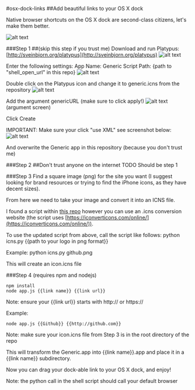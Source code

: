 
#osx-dock-links
##Add beautiful links to your OS X dock

Native browser shortcuts on the OS X dock are second-class citizens, let's make them better.

![alt text](https://github.com/kainolophobia/osx-dock-links/tree/master/images/demo-image.png)

###Step 1 
##(skip this step if you trust me)
Download and run Platypus: [http://sveinbjorn.org/platypus](http://sveinbjorn.org/platypus)
![alt text](https://github.com/kainolophobia/osx-dock-links/tree/master/images/platypus1.png)

Enter the following settings: 
App Name: Generic
Script Path: {path to "shell_open_url" in this repo}
![alt text](https://github.com/kainolophobia/osx-dock-links/tree/master/images/platypus2.png)

Double click on the Platypus icon and change it to generic.icns from the repository
![alt text](https://github.com/kainolophobia/osx-dock-links/tree/master/images/platypus-image.png)

Add the argument genericURL (make sure to click apply!)
![alt text](https://github.com/kainolophobia/osx-dock-links/tree/master/images/platypus-3.png)
(argument screen)

Click Create 

IMPORTANT: Make sure your click "use XML" see screenshot below:
![alt text](https://github.com/kainolophobia/osx-dock-links/tree/master/images/platypus-4.png)

And overwrite the Generic app in this repository (because you don't trust me)

###Step 2
##Don't trust anyone on the internet
TODO Should be step 1

###Step 3
Find a square image (png) for the site you want (I suggest looking for brand resources or trying to find the iPhone icons, as they have decent sizes). 

From here we need to take your image and convert it into an ICNS file.

I found a script within [this repo](https://github.com/stackmachine/bearweb) however you can use an .icns conversion website (the script uses [https://iconverticons.com/online/](https://iconverticons.com/online/)).

To use the updated script from above, call the script like follows:
python icns.py {{path to your logo in png format}}

Example:
python icns.py github.png

This will create an icon.icns file

###Step 4
(requires npm and nodejs)

```
npm install
node app.js {{link name}} {{link url}}
```
Note: ensure your {{link url}} starts with http:// or https://

Example:
```
node app.js {{Github}} {{http://github.com}}
```
Note: make sure your icon.icns file from Step 3 is in the root directory of the repo

This will transform the Generic.app into {{link name}}.app and place it in a {{link name}} subdirectory.

Now you can drag your dock-able link to your OS X dock, and enjoy!

Note: the python call in the shell script should call your default browser

